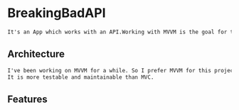 # BreakingBadAPI

```html
It's an App which works with an API.Working with MVVM is the goal for this project.
```

<h2>Architecture</h2>

```html
I've been working on MVVM for a while. So I prefer MVVM for this project.
It is more testable and maintainable than MVC.
```

<h2>Features</h2>


